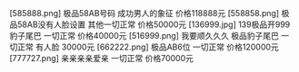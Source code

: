 [585888.png]
极品58AB号码 成功男人的象征 价格118888元
[558858.png]
极品58AB没有人脸设置 其他一切正常 价格50000元
[136999.jpg]
139极品开999豹子尾巴 一切正常 价格40000元
[516999.png]
我要顺久久久 极品豹子尾巴 一切正常 有人脸 30000元
[662222.png]
极品AB6位 一切正常 价格120000元
[777727.png]
亲亲亲亲爱亲 一切正常 价格70000元